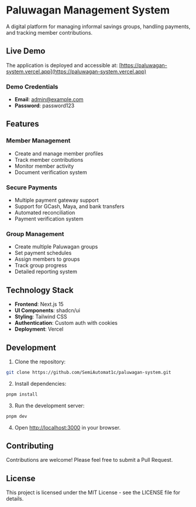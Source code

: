 # Paluwagan Management System

A digital platform for managing informal savings groups, handling payments, and tracking member contributions.

## Live Demo

The application is deployed and accessible at: [https://paluwagan-system.vercel.app](https://paluwagan-system.vercel.app)

### Demo Credentials
- **Email**: admin@example.com
- **Password**: password123

## Features

### Member Management
- Create and manage member profiles
- Track member contributions
- Monitor member activity
- Document verification system

### Secure Payments
- Multiple payment gateway support
- Support for GCash, Maya, and bank transfers
- Automated reconciliation
- Payment verification system

### Group Management
- Create multiple Paluwagan groups
- Set payment schedules
- Assign members to groups
- Track group progress
- Detailed reporting system

## Technology Stack

- **Frontend**: Next.js 15
- **UI Components**: shadcn/ui
- **Styling**: Tailwind CSS
- **Authentication**: Custom auth with cookies
- **Deployment**: Vercel

## Development

1. Clone the repository:
```bash
git clone https://github.com/SemiAutomat1c/paluwagan-system.git
```

2. Install dependencies:
```bash
pnpm install
```

3. Run the development server:
```bash
pnpm dev
```

4. Open [http://localhost:3000](http://localhost:3000) in your browser.

## Contributing

Contributions are welcome! Please feel free to submit a Pull Request.

## License

This project is licensed under the MIT License - see the LICENSE file for details. 